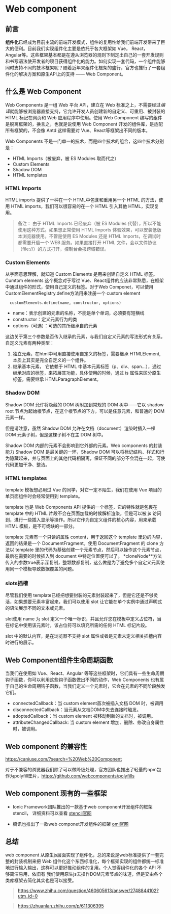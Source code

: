 # Web component

## 前言

**组件化**已经成为目前主流的前端开发模式，组件的复用性给我们前端开发带来了巨大的便利。目前我们实现组件化主要是依托于各大框架如 Vue， React， Angular等。这些框架基本都是在遵从浏览器的规则下制定出自己的一套开发规则和书写语法使开发者的项目获得组件化的能力。如何实现一套代码，一个组件能够同时支持不同的技术框架呢？随着近年来组件化框架的盛行，官方也推行了一套组件化的解决方案和原生API上的支持 —— Web Component。

## 什么是 Web Component

Web Components 是一组 Web 平台 API，建立在 Web 标准之上，不需要经过*编译*就能够被浏览器直接支持，它允许开发人员创建新的自定义、可重用、被封装的 HTML 标记在网页和 Web 应用程序中使用。使用 Web Component 编写的组件是脱离框架的，换言之，也就是说使用 Web Component 开发的组件库，是适配所有框架的，不会像 Antd 这样需要对 Vue、React等框架出不同的版本。

Web Components 不是一门单一的技术，而是四个技术的组合，这四个技术分别是：
* HTML Imports（被废弃，被 ES Modules 取而代之）
* Custom Elements
* Shadow DOM
* HTML templates

### HTML Imports

HTML imports 提供了一种在一个 HTML中包含和重用另一个 HTML 的方法，使用 HTML imports，我们可以很容易的在一个 HTML 引入其他 HTML，实现复用。
> 备注： 由于 HTML Imports 已经废弃（被 ES Modules 代替），所以不能使用这种方式。如果想正常使用 HTML Imports 体验效果，可以安装低版本浏览器使用。不管是使用 ES Modules 还是 HTML Imports，在调试时都需要开启一个 WEB 服务。如果直接打开 HTML 文件，会以文件协议（file://）的方式打开，控制台会报跨域错误。

### Custom Elements

从字面意思理解，就知道 Custom Elements 是用来创建自定义 HTML 标签。Cumtom elements 这个概念对于写过 Vue、React组件的应该非常熟悉，在框架中通过组件的形式，使用自己定义的标签。对于Web Componet，可以使用 CustomElementRegistry.define方法用来注册一个 custom element

```
  customElements.define(name, constructor, options)
```
* name：表示创建的元素的名称，不能是单个单词，必须要有短横线
* constructor：定义元素行为的类
* options（可选）：可选的其所继承自的元素

这边关于第三个参数是否传入继承的元素，与我们自定义元素的写法形式有关系，自定义元素有两种类型：

1. 独立元素，在html中可用直接使用自定义的标签，需要继承 HTMLElement, 本质上其实是完全自定义的一个组件。
2. 继承基本元素， 它依赖于 HTML 中基本元素标签（p、div、span...），通过继承对应的标签，来拓展其功能，具体使用的时候，通过 is 属性来区分原生标签。需要继承 HTMLParagraphElement。

### Shadow DOM

Shadow DOM 允许将隐藏的 DOM 树附加到常规的 DOM 树中——它以 shadow root 节点为起始根节点，在这个根节点的下方，可以是任意元素，和普通的 DOM 元素一样。

但是请注意，虽然 Shadow DOM 允许在文档（document）渲染时插入一棵 DOM 元素子树，但是这棵子树不在主 DOM 树中。

Shadow DOM 内部的元素不会影响到它外部的元素。Web components 的封装能力 Shadow DOM 是最关键的一环，Shadow DOM 可以将标记结构、样式和行为隐藏起来，并与页面上的其他代码相隔离，保证不同的部分不会混在一起，可使代码更加干净、整洁。

### HTML templates 

template 模板想必用过 Vue 的同学，对它一定不陌生，我们在使用 Vue 项目的单页面组件时会经常使用到 template。

template 也是 Web Components API 提供的一个标签，它的特性就是包裹在 template 中的 HTML 片段不会在页面加载的时候解析渲染，但是可以被 js 访问到，进行一些插入显示等操作。所以它作为自定义组件的核心内容，用来承载 HTML 模板，是不可或缺的一部分。

template 元素有一个只读的属性 content，用于返回这个 template 里边的内容，返回的结果是一个 DocumentFragment。使用 DocumentFragment 的 clone 方法以 template 里的代码为基础创建一个元素节点，然后可以操作这个元素节点，最后在需要的时候插入到 document 中特定位置便可以了。 *cloneNode**方法传入的参数true表示深复制，整颗数都复制，这么做是为了避免多个自定义元素使用同一个模板导致数据覆盖的问题。

### slots插槽

尽管我们使用 template已经把想要封装的元素封装起来了，但是它还是不够灵活，如果想要元素丰富起来，我们可以使用 slot 让它能在单个实例中通过声明式的语法展示不同的文本或元素。

slot使用 name 为 slot 定义一个唯一标识，并且允许您在模板中定义占位符，当在标记中使用该元素时，该占位符可以填充所需的任何 HTML 标记片段。

slot 中的默认内容，是在浏览器不支持 slot 属性或者是元素未定义相关插槽内容时进行的展示。

## Web Component组件生命周期函数

当我们在使用如 Vue、React、Angular 等等这些框架时，它们具有一些生命周期钩子函数，你可以利用这些钩子函数做出不同的动作，Web Components 也有属于自己的生命周期钩子函数，当我们定义一个元素时，它会在元素的不同阶段触发它们。

* connectedCallback：当 custom element首次被插入文档 DOM 时，被调用
* disconnectedCallback：当元素从文档DOM中失去连接时触发。
* adoptedCallback：当 custom element 被移动到新的文档时，被调用。
* attributeChangedCallback: 当 custom element 增加、删除、修改自身属性时，被调用。

## Web component 的兼容性

https://caniuse.com/?search=%20Web%20Component

对于不兼容的浏览器我们除了可以做降级处理，官方团队也推出了轻量的npm包作为polyfill垫片，https://github.com/webcomponents/polyfills

## Web component 现有的一些框架

* Ionic Framework团队推出的一款基于web component开发组件的框架 stencil， 详细资料可以查看 [stencil官网](https://stenciljs.com/docs/introduction)

* 腾讯也推出了一款web componet开发组件的框架 [omi官网](https://tencent.github.io/omi/)

## 总结

web component 从原生js层面实现了组件化，总的来说是web标准提供了一套完整的封装机制来把 Web 组件化这个东西标准化，每个框架实现的组件都统一标准地进行输入输出，这样可以更好推动组件的复用。个人觉得组件化的各个 API 不够简洁易用，依旧有 我们使用原生js去操作DOM元素节点的味道，但是交由各个类库框架去简化其实也是可以接受。




<!-- 备份下参考文档  -->
> https://www.zhihu.com/question/460605613/answer/2748844102?utm_id=0

> https://zhuanlan.zhihu.com/p/611306395
